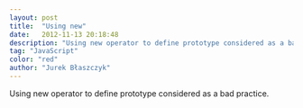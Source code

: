 ```yaml
---
layout: post
title:  "Using new"
date:   2012-11-13 20:18:48
description: "Using new operator to define prototype considered as a bad practice"
tag: "JavaScript"
color: "red"
author: "Jurek Błaszczyk"
---
```

Using new operator to define prototype considered as a bad practice.

<script type="syntaxhighlighter" class="brush: javascript"><![CDATA[
    function A () { this.x = 42; };
    function B () {};
    B.prototype = new A();
    var b = new B();
    b.x; // => 42
    
    // That's bad:
    
    b.hasOwnProperty('x'); // => false
    b.__proto__.hasOwnProperty('x'); // => true
    
    // Better way
    
    function B () { A.call(this); };
    B.prototype = new A();
    var b = new B();
    b.hasOwnProperty('x'); // => true
    
    // Good way
    
    function B () { A.call(this); };
    B.prototype = Object.create(A.prototype);
    var b = new B();
    b.hasOwnProperty('x'); // => true
]]></script>